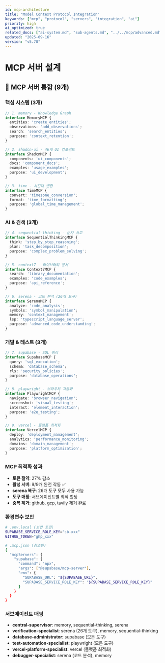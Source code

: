 ```yaml
---
id: mcp-architecture
title: "Model Context Protocol Integration"
keywords: ["mcp", "protocol", "servers", "integration", "ai"]
priority: high
ai_optimized: true
related_docs: ["ai-system.md", "sub-agents.md", "../../mcp/advanced.md"]
updated: "2025-09-16"
version: "v5.78"
---
```


# MCP 서버 설계

## 🔌 MCP 서버 통합 (9개)

### 핵심 시스템 (3개)
```typescript
// 1. memory - Knowledge Graph
interface MemoryMCP {
  entities: 'create_entities';
  observations: 'add_observations';
  search: 'search_entities';
  purpose: 'context_retention';
}

// 2. shadcn-ui - 46개 UI 컴포넌트
interface ShadcnMCP {
  components: 'ui_components';
  docs: 'component_docs';
  examples: 'usage_examples';
  purpose: 'ui_development';
}

// 3. time - 시간대 변환
interface TimeMCP {
  convert: 'timezone_conversion';
  format: 'time_formatting';
  purpose: 'global_time_management';
}
```

### AI & 검색 (3개)
```typescript
// 4. sequential-thinking - 순차 사고
interface SequentialThinkingMCP {
  think: 'step_by_step_reasoning';
  plan: 'task_decomposition';
  purpose: 'complex_problem_solving';
}

// 5. context7 - 라이브러리 문서
interface Context7MCP {
  search: 'library_documentation';
  examples: 'code_examples';
  purpose: 'api_reference';
}

// 6. serena - 코드 분석 (26개 도구)
interface SerenaMCP {
  analyze: 'code_analysis';
  symbols: 'symbol_manipulation';
  memory: 'context_management';
  lsp: 'typescript_language_server';
  purpose: 'advanced_code_understanding';
}
```

### 개발 & 테스트 (3개)
```typescript
// 7. supabase - SQL 쿼리
interface SupabaseMCP {
  query: 'sql_execution';
  schema: 'database_schema';
  rls: 'security_policies';
  purpose: 'database_operations';
}

// 8. playwright - 브라우저 자동화
interface PlaywrightMCP {
  navigate: 'browser_navigation';
  screenshot: 'visual_testing';
  interact: 'element_interaction';
  purpose: 'e2e_testing';
}

// 9. vercel - 플랫폼 최적화
interface VercelMCP {
  deploy: 'deployment_management';
  analytics: 'performance_monitoring';
  domains: 'domain_management';
  purpose: 'platform_optimization';
}
```

### MCP 최적화 성과
- **토큰 절약**: 27% 감소
- **활성 서버**: 9/9개 완전 작동 ✅
- **serena 복구**: 26개 도구 모두 사용 가능
- **도구 매핑**: 서브에이전트별 최적 할당
- **중복 제거**: github, gcp, tavily 제거 완료

### 환경변수 보안
```bash
# .env.local (보안 토큰)
SUPABASE_SERVICE_ROLE_KEY="sb-xxx"
GITHUB_TOKEN="ghp_xxx"

# .mcp.json (참조만)
{
  "mcpServers": {
    "supabase": {
      "command": "npx",
      "args": ["@supabase/mcp-server"],
      "env": {
        "SUPABASE_URL": "${SUPABASE_URL}",
        "SUPABASE_SERVICE_ROLE_KEY": "${SUPABASE_SERVICE_ROLE_KEY}"
      }
    }
  }
}
```

### 서브에이전트 매핑
- **central-supervisor**: memory, sequential-thinking, serena
- **verification-specialist**: serena (26개 도구), memory, sequential-thinking
- **database-administrator**: supabase (모든 도구)
- **test-automation-specialist**: playwright (모든 도구)
- **vercel-platform-specialist**: vercel (플랫폼 최적화)
- **debugger-specialist**: serena (코드 분석), memory